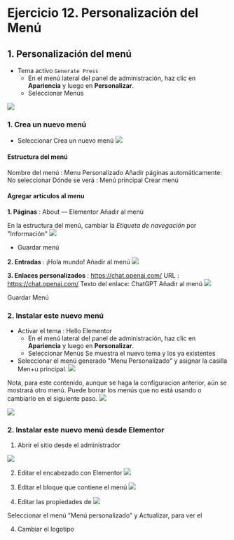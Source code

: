 # Ejercicio 12. Personalización del Menú

## 1. Personalización del menú
- Tema activo `Generate Press`
  - En el menú lateral del panel de administración, haz clic en **Apariencia** y luego en **Personalizar**.
  - Seleccionar Menús

![](https://i.imgur.com/lP3eSoz.png)

### 1. Crea un nuevo menú
- Seleccionar Crea un nuevo menú
![](https://i.imgur.com/XEXk3G9.png)

#### Estructura del menú 
Nombre del menú  : Menu Personalizado
Añadir páginas automáticamente: No seleccionar
Dónde se verá : Menú principal
Crear menú

#### Agregar artículos al menu

**1. Páginas** : About — Elementor
Añadir al menú

En la estructura del menú, cambiar la *Etiqueta de navegación* por "Información"
![](https://i.imgur.com/X6inrjz.png)

- Guardar menú

**2. Entradas** : ¡Hola mundo!
Añadir al menú
![](https://i.imgur.com/QbI0eiO.png)

**3. Enlaces personalizados** : https://chat.openai.com/
URL : https://chat.openai.com/
Texto del enlace:  ChatGPT
Añadir al menú
![](https://i.imgur.com/ODmz7lo.png)


Guardar Menú

### 2. Instalar este nuevo menú
- Activar el tema : Hello Elementor
  - En el menú lateral del panel de administración, haz clic en **Apariencia** y luego en **Personalizar**.
  - Seleccionar Menús
Se muestra el nuevo tema y los ya existentes
- Seleccionar el menú generado  "Menu Personalizado" y asignar la casilla Men+u principal.
![](https://i.imgur.com/21SQs7G.png)

Nota, para este contenido, aunque se haga la configuracion anterior, aún se mostrará otro menú. Puede borrar los menús que no está usando o cambiarlo en el siguiente paso.
![](https://i.imgur.com/MzLVRf9.png)

![](https://i.imgur.com/8RQ1CEG.png)

### 2. Instalar este nuevo menú desde Elementor
1. Abrir el sitio desde el administrador

![](https://i.imgur.com/pyi6uRd.png)

2. Editar el encabezado con Elementor
![](https://i.imgur.com/NGgBACq.png)

3. Editar el bloque que contiene el menú
![](https://i.imgur.com/QXIVmY5.png)

4. Editar las propiedades de
![](https://i.imgur.com/AUtVkSa.png)

Seleccionar el menú "Menú personalizado" y Actualizar, para ver el 

4. Cambiar el logotipo 
<!--stackedit_data:
eyJoaXN0b3J5IjpbMTI4MzcwMjI2OCwzMDk1NDM3MDcsLTgzND
M0ODA5OSw1MjI3Mzg2MTIsMTUxMDg5MjM0OV19
-->